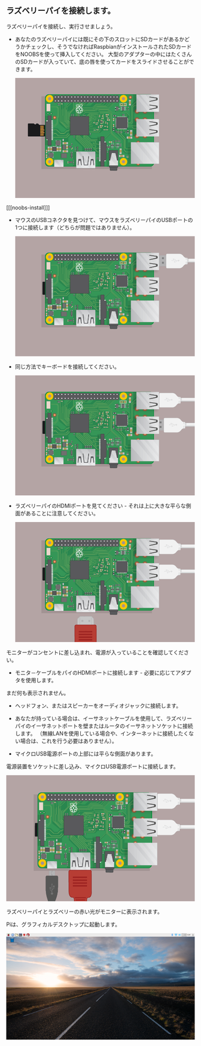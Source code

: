 ## ラズベリーパイを接続します。

ラズベリーパイを接続し、実行させましょう。

+ あなたのラズベリーパイには既にその下のスロットにSDカードがあるかどうかチェックし、そうでなければRaspbianがインストールされたSDカードをNOOBSを使って挿入してください。 大型のアダプターの中にはたくさんのSDカードが入っていて、底の唇を使ってカードをスライドさせることができます。
    
    ![スクリーンショット](images/pi-sd.png)

[[[noobs-install]]]

+ マウスのUSBコネクタを見つけて、マウスをラズベリーパイのUSBポートの1つに接続します（どちらが問題ではありません）。
    
    ![スクリーンショット](images/pi-mouse.png)

+ 同じ方法でキーボードを接続してください。
    
    ![スクリーンショット](images/pi-keyboard.png)

+ ラズベリーパイのHDMIポートを見てください - それは上に大きな平らな側面があることに注意してください。
    
    ![スクリーンショット](images/pi-hdmi.png)

モニターがコンセントに差し込まれ、電源が入っていることを確認してください。

+ モニタ－ケーブルをパイのHDMIポートに接続します - 必要に応じてアダプタを使用します。

まだ何も表示されません。

+ ヘッドフォン、またはスピーカーをオーディオジャックに接続します。

+ あなたが持っている場合は、イーサネットケーブルを使用して、ラズベリーパイのイーサネットポートを壁またはルータのイーサネットソケットに接続します。 （無線LANを使用している場合や、インターネットに接続したくない場合は、これを行う必要はありません）。

+ マイクロUSB電源ポートの上部には平らな側面があります。

電源装置をソケットに差し込み、マイクロUSB電源ポートに接続します。

![スクリーンショット](images/pi-power.png)

ラズベリーパイとラズベリーの赤い光がモニターに表示されます。

Piは、グラフィカルデスクトップに起動します。

![スクリーンショット](images/pi-desktop.png)